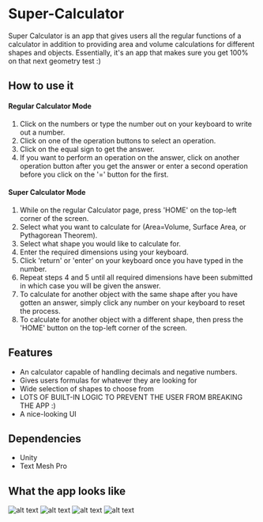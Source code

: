 # Super-Calculator
Super Calculator is an app that gives users all the regular functions of a  calculator in addition to providing area and volume calculations 
for different shapes and objects. Essentially, it's an app that makes sure you get 100% on that next geometry test :)

## How to use it
#### Regular Calculator Mode
1. Click on the numbers or type the number out on your keyboard to write out a number.
2. Click on one of the operation buttons to select an operation. 
3. Click on the equal sign to get the answer. 
4. If you want to perform an operation on the answer, click on another operation button after you get the answer or enter a second operation before you click on the '=' button for the first. 

#### Super Calculator Mode
1. While on the regular Calculator page, press 'HOME' on the top-left corner of the screen. 
2. Select what you want to calculate for (Area=Volume, Surface Area, or Pythagorean Theorem).
3. Select what shape you would like to calculate for.
4. Enter the required dimensions using your keyboard.
5. Click 'return' or 'enter' on your keyboard once you have typed in the number. 
6. Repeat steps 4 and 5 until all required dimensions have been submitted in which case you will be given the answer. 
7. To calculate for another object with the same shape after you have gotten an answer, simply click any number on your keyboard to reset the process.
8. To calculate for another object with a different shape, then press the 'HOME' button on the top-left corner of the screen. 

## Features
- An calculator capable of handling decimals and negative numbers.
- Gives users formulas for whatever they are looking for
- Wide selection of shapes to choose from
- LOTS OF BUILT-IN LOGIC TO PREVENT THE USER FROM BREAKING THE APP :)
- A nice-looking UI

## Dependencies
- Unity
- Text Mesh Pro

## What the app looks like

![alt text](https://github.com/HOPE028/Super-Calculator/blob/main/Screen%20Shots/Screen%20Shot%202022-06-26%20at%206.11.46%20PM.png)
![alt text](https://github.com/HOPE028/Super-Calculator/blob/main/Screen%20Shots/Screen%20Shot%202022-06-26%20at%206.11.53%20PM.png)
![alt text](https://github.com/HOPE028/Super-Calculator/blob/main/Screen%20Shots/Screen%20Shot%202022-06-26%20at%206.12.12%20PM.png)
![alt text](https://github.com/HOPE028/Super-Calculator/blob/main/Screen%20Shots/Screen%20Shot%202022-06-26%20at%206.12.53%20PM.png)


